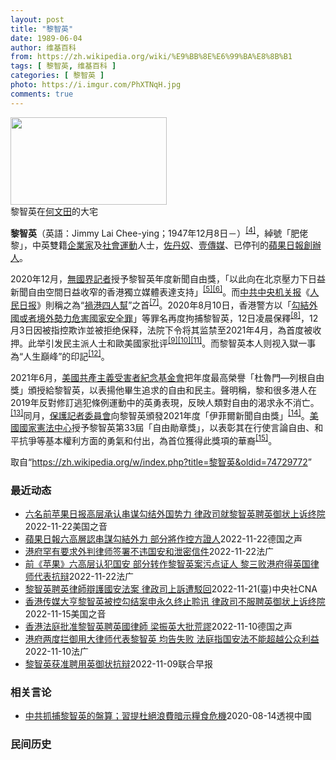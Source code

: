 ```yaml
---
layout: post
title: "黎智英"
date: 1989-06-04
author: 维基百科
from: https://zh.wikipedia.org/wiki/%E9%BB%8E%E6%99%BA%E8%8B%B1
tags: [ 黎智英, 维基百科 ]
categories: [ 黎智英 ]
photo: https://i.imgur.com/PhXTNqH.jpg
comments: true
---
```

<div class="mw-parser-output"><div id="noteTA-97071178" class="noteTA"><div class="noteTA-group"><div data-noteta-group-source="module" data-noteta-group="IT"></div></div><div class="noteTA-local"><div data-noteta-code="zh:巧克力; zh-tw:巧克力; zh-hk:朱古力; zh-cn:巧克力;"></div><div data-noteta-code="zh-tw:黑道; zh-hk:黑社會; zh-cn:黑社会;"></div><div data-noteta-code="zh-tw:飯店; zh-hk:酒店; zh-cn:饭店;"></div><div data-noteta-code="zh-tw:伍佛維茲; zh-hk:沃夫維茲 ;zh-cn:沃尔福威茨;"></div></div></div>

<div class="thumb tright"><div class="thumbinner" style="width:252px;"><a href="/wiki/File:Jimmy_Lai_Chee-ying_home_in_Ho_Man_Tin_20200418.png" class="image"><img alt="" src="//upload.wikimedia.org/wikipedia/commons/thumb/9/9f/Jimmy_Lai_Chee-ying_home_in_Ho_Man_Tin_20200418.png/250px-Jimmy_Lai_Chee-ying_home_in_Ho_Man_Tin_20200418.png" decoding="async" width="250" height="140" class="thumbimage" srcset="//upload.wikimedia.org/wikipedia/commons/thumb/9/9f/Jimmy_Lai_Chee-ying_home_in_Ho_Man_Tin_20200418.png/375px-Jimmy_Lai_Chee-ying_home_in_Ho_Man_Tin_20200418.png 1.5x, //upload.wikimedia.org/wikipedia/commons/thumb/9/9f/Jimmy_Lai_Chee-ying_home_in_Ho_Man_Tin_20200418.png/500px-Jimmy_Lai_Chee-ying_home_in_Ho_Man_Tin_20200418.png 2x" data-file-width="861" data-file-height="481"></a>  <div class="thumbcaption"><div class="magnify"><a href="/wiki/File:Jimmy_Lai_Chee-ying_home_in_Ho_Man_Tin_20200418.png" class="internal" title="放大"></a></div>黎智英在<a href="/wiki/%E4%BD%95%E6%96%87%E7%94%B0" title="何文田">何文田</a>的大宅</div></div></div>
<p><b>黎智英</b>（英語：<span lang="en">Jimmy Lai Chee-ying</span>；1947年12月8日<span class="useeditintro" title="Template:BLP editintro">－</span>）<sup id="cite_ref-7" class="reference"><a href="#cite_note-7">[4]</a></sup>，綽號「肥佬黎」，中英雙籍<a href="/wiki/%E4%BC%81%E4%B8%9A%E5%AE%B6" title="企业家">企業家</a>及<a href="/wiki/%E7%A4%BE%E6%9C%83%E9%81%8B%E5%8B%95" title="社會運動">社會運動</a>人士，<a href="/wiki/%E4%BD%90%E4%B8%B9%E5%A5%B4" title="佐丹奴">佐丹奴</a>、<a href="/wiki/%E5%A3%B9%E5%82%B3%E5%AA%92" title="壹傳媒">壹傳媒</a>、已停刊的<a href="/wiki/%E8%98%8B%E6%9E%9C%E6%97%A5%E5%A0%B1_(%E9%A6%99%E6%B8%AF)" title="蘋果日報 (香港)">蘋果日報</a><a href="/wiki/%E5%89%B5%E8%BE%A6%E4%BA%BA" class="mw-redirect" title="創辦人">創辦人</a>。
</p><p>2020年12月，<a href="/wiki/%E7%84%A1%E5%9C%8B%E7%95%8C%E8%A8%98%E8%80%85" class="mw-redirect" title="無國界記者">無國界記者</a>授予黎智英年度新聞自由獎，「以此向在北京壓力下日益新聞自由空間日益收窄的香港獨立媒體表達支持」<sup id="cite_ref-8" class="reference"><a href="#cite_note-8">[5]</a></sup><sup id="cite_ref-9" class="reference"><a href="#cite_note-9">[6]</a></sup>。而<a href="/wiki/%E4%B8%AD%E5%85%B1%E4%B8%AD%E5%A4%AE%E6%9C%BA%E5%85%B3%E6%8A%A5" title="中共中央机关报">中共中央机关报</a>《<a href="/wiki/%E4%BA%BA%E6%B0%91%E6%97%A5%E6%8A%A5" title="人民日报">人民日报</a>》則稱之為“<a href="/wiki/%E7%A5%B8%E6%B8%AF%E5%9B%9B%E4%BA%BA%E5%B8%AE" title="祸港四人帮">禍港四人幫</a>”之首<sup id="cite_ref-王平2019_10-0" class="reference"><a href="#cite_note-王平2019-10">[7]</a></sup>。2020年8月10日，香港警方以「<a href="/wiki/%E4%B8%AD%E8%8F%AF%E4%BA%BA%E6%B0%91%E5%85%B1%E5%92%8C%E5%9C%8B%E9%A6%99%E6%B8%AF%E7%89%B9%E5%88%A5%E8%A1%8C%E6%94%BF%E5%8D%80%E7%B6%AD%E8%AD%B7%E5%9C%8B%E5%AE%B6%E5%AE%89%E5%85%A8%E6%B3%95" title="中華人民共和國香港特別行政區維護國家安全法">勾結外國或者境外勢力危害國家安全罪</a>」等罪名再度拘捕黎智英，12日凌晨保釋<sup id="cite_ref-auto_11-0" class="reference"><a href="#cite_note-auto-11">[8]</a></sup>，12月3日因被指控欺诈並被拒绝保释，法院下令将其监禁至2021年4月，為首度被收押。此举引发民主派人士和歐美國家批评<sup id="cite_ref-12" class="reference"><a href="#cite_note-12">[9]</a></sup><sup id="cite_ref-13" class="reference"><a href="#cite_note-13">[10]</a></sup><sup id="cite_ref-over100_14-0" class="reference"><a href="#cite_note-over100-14">[11]</a></sup>。而黎智英本人则视入獄一事為“人生巔峰”的印記<sup id="cite_ref-15" class="reference"><a href="#cite_note-15">[12]</a></sup>。
</p><p>2021年6月，<a href="/wiki/%E5%85%B1%E7%94%A2%E4%B8%BB%E7%BE%A9%E5%8F%97%E9%9B%A3%E8%80%85%E7%B4%80%E5%BF%B5%E5%9F%BA%E9%87%91%E6%9C%83" title="共產主義受難者紀念基金會">美國共產主義受害者紀念基金會</a>把年度最高榮譽「杜魯門—列根自由獎」頒授給黎智英，以表揚他畢生追求的自由和民主。聲明稱，黎和很多港人在2019年反對修訂逃犯條例運動中的英勇表現，反映人類對自由的渴求永不消亡。<sup id="cite_ref-16" class="reference"><a href="#cite_note-16">[13]</a></sup>同月，<a href="/wiki/%E4%BF%9D%E8%AD%B7%E8%A8%98%E8%80%85%E5%A7%94%E5%93%A1%E6%9C%83" title="保護記者委員會">保護記者委員會</a>向黎智英頒發2021年度「伊菲爾新聞自由獎」<sup id="cite_ref-17" class="reference"><a href="#cite_note-17">[14]</a></sup>。<a href="/wiki/%E5%9C%8B%E5%AE%B6%E6%86%B2%E6%B3%95%E4%B8%AD%E5%BF%83" title="國家憲法中心">美國國家憲法中心</a>授予黎智英第33屆「自由勛章獎」，以表彰其在行使言論自由、和平抗爭等基本權利方面的勇氣和付出，為首位獲得此獎項的華裔<sup id="cite_ref-18" class="reference"><a href="#cite_note-18">[15]</a></sup>。
</p>
</div><noscript><img src="//zh.wikipedia.org/wiki/Special:CentralAutoLogin/start?type=1x1" alt="" title="" width="1" height="1" style="border: none; position: absolute;"></noscript>
<div class="printfooter" data-nosnippet="">取自“<a dir="ltr" href="https://zh.wikipedia.org/w/index.php?title=黎智英&amp;oldid=74729772">https://zh.wikipedia.org/w/index.php?title=黎智英&amp;oldid=74729772</a>”</div><div id="recent-news"><h3>最近动态</h3><ul><li><a href="https://nodebe4.github.io/waimei/2022-11-22/%E5%85%AD%E5%90%8D%E5%89%8D%E8%8B%B9%E6%9E%9C%E6%97%A5%E6%8A%A5%E9%AB%98%E5%B1%82%E6%89%BF%E8%AE%A4%E4%B8%B2%E8%B0%8B%E5%8B%BE%E7%BB%93%E5%A4%96%E5%9B%BD%E5%8A%BF%E5%8A%9B-%E5%BE%8B%E6%94%BF%E5%8F%B8%E5%B0%B1%E9%BB%8E%E6%99%BA%E8%8B%B1%E8%81%98%E8%8B%B1%E5%BE%A1%E7%8A%B6%E4%B8%8A%E8%AF%89%E7%BB%88%E9%99%A2" title="六名前苹果日报高层承认串谋勾结外国势力 律政司就黎智英聘英御状上诉终院—— Tue, 22 Nov 2022 17:17:23 GMT 已停运接近一年半的香港《苹果日报》，6名前高层被控《港区国...">六名前苹果日报高层承认串谋勾结外国势力 律政司就黎智英聘英御状上诉终院</a><time>2022-11-22</time><a class="tag">美国之音</a></li>
<li><a href="https://nodebe4.github.io/waimei/2022-11-22/%E8%98%8B%E6%9E%9C%E6%97%A5%E5%A0%B1%E5%85%AD%E9%AB%98%E5%B1%A4%E8%AA%8D%E4%B8%B2%E8%AC%80%E5%8B%BE%E7%B5%90%E5%A4%96%E5%8A%9B-%E9%83%A8%E5%88%86%E5%B0%87%E4%BD%9C%E6%8E%A7%E6%96%B9%E8%AD%89%E4%BA%BA" title="蘋果日報六高層認串謀勾結外力 部分將作控方證人—— Phoebe Kong2022-11-22T12:12:01.643Z 在《蘋果日報》串謀勾結外國勢力案中，除黎智英外，其餘高層被告皆認罪，部...">蘋果日報六高層認串謀勾結外力 部分將作控方證人</a><time>2022-11-22</time><a class="tag">德国之声</a></li>
<li><a href="https://nodebe4.github.io/waimei/2022-11-22/%E6%B8%AF%E5%BA%9C%E7%BD%95%E6%9C%89%E8%A6%81%E6%B1%82%E5%A4%96%E5%88%A4%E5%BE%8B%E5%B8%88%E7%AD%BE%E7%BD%B2%E4%B8%8D%E8%BF%9D%E5%9B%BD%E5%AE%89%E5%92%8C%E6%B3%84%E5%AF%86%E4%BF%A1%E4%BB%B6" title="港府罕有要求外判律师签署不违国安和泄密信件—— 22/11/2022 - 10:01 在律政司未能阻拦英国御用大律师代表壹传媒创办人黎智英抗辩的同一日，律政司要求所有外判检控人员签署信函，承诺维...">港府罕有要求外判律师签署不违国安和泄密信件</a><time>2022-11-22</time><a class="tag">法广</a></li>
<li><a href="https://nodebe4.github.io/waimei/2022-11-22/%E5%89%8D-%E8%8B%B9%E6%9E%9C-%E5%85%AD%E9%AB%98%E5%B1%82%E8%AE%A4%E7%8A%AF%E5%9B%BD%E5%AE%89-%E9%83%A8%E5%88%86%E8%BD%AC%E4%BD%9C%E9%BB%8E%E6%99%BA%E8%8B%B1%E6%A1%88%E6%B1%A1%E7%82%B9%E8%AF%81%E4%BA%BA-%E9%BB%8E%E4%B8%89%E8%B4%A5%E6%B8%AF%E5%BA%9C%E5%BE%97%E8%8B%B1%E5%9B%BD%E5%BE%8B%E5%B8%88%E4%BB%A3%E8%A1%A8%E6%8A%97%E8%BE%A9" title="前《苹果》六高层认犯国安 部分转作黎智英案污点证人 黎三败港府得英国律师代表抗辩—— 22/11/2022 - 09:56 港府不服上诉庭批准壹传媒创办人黎智英聘请英国御用大律师敖云天(Timo...">前《苹果》六高层认犯国安 部分转作黎智英案污点证人 黎三败港府得英国律师代表抗辩</a><time>2022-11-22</time><a class="tag">法广</a></li>
<li><a href="https://nodebe4.github.io/waimei/2022-11-21/%E9%BB%8E%E6%99%BA%E8%8B%B1%E8%81%98%E8%8B%B1%E5%BE%8B%E5%B8%AB%E8%BE%AF%E8%AD%B7%E5%9C%8B%E5%AE%89%E6%B3%95%E6%A1%88-%E5%BE%8B%E6%94%BF%E5%8F%B8%E4%B8%8A%E8%A8%B4%E9%81%AD%E9%A7%81%E5%9B%9E" title="黎智英聘英律師辯護國安法案 律政司上訴遭駁回—— （中央社記者張謙香港21日電）香港壹傳媒創辦人黎智英被當局依國安法起訴，他早前申請聘用英國御用大律師為其辯護，獲高等法院批准，律政司不服上訴，但...">黎智英聘英律師辯護國安法案  律政司上訴遭駁回</a><time>2022-11-21</time><a class="tag">(臺)中央社CNA</a></li>
<li><a href="https://nodebe4.github.io/waimei/2022-11-15/%E9%A6%99%E6%B8%AF%E4%BC%A0%E5%AA%92%E5%A4%A7%E4%BA%A8%E9%BB%8E%E6%99%BA%E8%8B%B1%E8%A2%AB%E6%8E%A7%E5%8B%BE%E7%BB%93%E6%A1%88%E7%94%B3%E6%B0%B8%E4%B9%85%E7%BB%88%E6%AD%A2%E8%81%86%E8%AE%AF-%E5%BE%8B%E6%94%BF%E5%8F%B8%E4%B8%8D%E6%9C%8D%E8%81%98%E8%8B%B1%E5%BE%A1%E7%8A%B6%E4%B8%8A%E8%AF%89%E7%BB%88%E9%99%A2" title="香港传媒大亨黎智英被控勾结案申永久终止聆讯 律政司不服聘英御状上诉终院—— Tue, 15 Nov 2022 17:44:44 GMT 香港壹传媒创办人黎智英被控《港区国安法》下”串谋勾结外国势...">香港传媒大亨黎智英被控勾结案申永久终止聆讯 律政司不服聘英御状上诉终院</a><time>2022-11-15</time><a class="tag">美国之音</a></li>
<li><a href="https://nodebe4.github.io/waimei/2022-11-10/%E9%A6%99%E6%B8%AF%E6%B3%95%E5%BA%AD%E6%89%B9%E5%87%86%E9%BB%8E%E6%99%BA%E8%8B%B1%E8%81%98%E8%8B%B1%E5%9C%8B%E5%BE%8B%E5%B8%AB-%E6%A2%81%E6%8C%AF%E8%8B%B1%E5%A4%A7%E6%89%B9%E8%8D%92%E8%AC%AC" title="香港法庭批准黎智英聘英國律師 梁振英大批荒謬—— 2022-11-11T04:23:32.195Z 2021年5月黎智英出庭聆訊，一名支持者在法庭外手持蘋果和《蘋果日報》以示抗議。 （德國之聲中...">香港法庭批准黎智英聘英國律師 梁振英大批荒謬</a><time>2022-11-10</time><a class="tag">德国之声</a></li>
<li><a href="https://nodebe4.github.io/waimei/2022-11-10/%E6%B8%AF%E5%BA%9C%E4%B8%A4%E5%BA%A6%E6%8B%A6%E5%BE%A1%E7%94%A8%E5%A4%A7%E5%BE%8B%E5%B8%88%E4%BB%A3%E8%A1%A8%E9%BB%8E%E6%99%BA%E8%8B%B1-%E5%9D%87%E5%91%8A%E5%A4%B1%E8%B4%A5-%E6%B3%95%E5%BA%AD%E6%8C%87%E5%9B%BD%E5%AE%89%E6%B3%95%E4%B8%8D%E8%83%BD%E8%B6%85%E8%B6%8A%E5%85%AC%E4%BC%97%E5%88%A9%E7%9B%8A" title="港府两度拦御用大律师代表黎智英 均告失败 法庭指国安法不能超越公众利益—— 10/11/2022 - 07:44 香港律政司两度阻挠壹传媒创办人黎智英以英国御用大律师Tim Owen为代表律师，...">港府两度拦御用大律师代表黎智英 均告失败 法庭指国安法不能超越公众利益</a><time>2022-11-10</time><a class="tag">法广</a></li>
<li><a href="https://nodebe4.github.io/waimei/2022-11-09/%E9%BB%8E%E6%99%BA%E8%8B%B1%E8%8E%B7%E5%87%86%E8%81%98%E7%94%A8%E8%8B%B1%E5%BE%A1%E7%8A%B6%E6%8A%97%E8%BE%A9" title="黎智英获准聘用英御状抗辩—— 香港壹传媒集团创办人黎智英星期三（11月9日）获准聘用英国御用大律师代表他出庭抗辩。 综合《明报》和网媒“香港01”报道，黎智英被控《香港国安法》下串谋勾结外国势力...">黎智英获准聘用英御状抗辩</a><time>2022-11-09</time><a class="tag">联合早报</a></li>
</ul></div><div id="open-opinion"><h3>相关言论</h3><ul><li><a href="https://nodebe4.github.io/opinion/2020-08-14/%E4%B8%AD%E5%85%B1%E6%8A%93%E6%8D%95%E9%BB%8E%E6%99%BA%E8%8B%B1%E7%9A%84%E7%9B%A4%E7%AE%97-%E7%BF%92%E6%8F%90%E6%9D%9C%E7%B5%95%E6%B5%AA%E8%B2%BB%E6%9A%97%E7%A4%BA%E7%B3%A7%E9%A3%9F%E5%8D%B1%E6%A9%9F/" title="透視中國">中共抓捕黎智英的盤算；習提杜絕浪費暗示糧食危機</a><time>2020-08-14</time><a class="tag">透視中國</a></li>
</ul></div><div id="mjls-record"><h3>民间历史</h3><ul></ul></div>